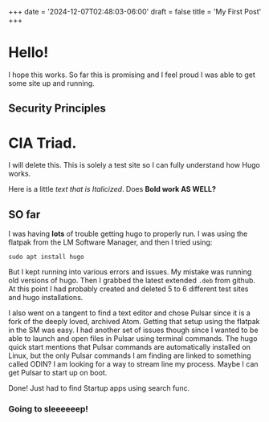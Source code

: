 +++
date = '2024-12-07T02:48:03-06:00'
draft = false
title = 'My First Post'
+++

# Hello!

I hope this works. So far this is promising and I feel proud I was able to get some site up and running.

## Security Principles

# CIA Triad.

I will delete this. This is solely a test site so I can fully understand how Hugo works.  

Here is a little *text that is Italicized*. Does **Bold work AS WELL?**


## **SO far**

I was having **lots** of trouble getting hugo to properly run. I was using the flatpak from the LM Software Manager, and then I tried using:

`sudo apt install hugo`

But I kept running into various errors and issues. My mistake was running old versions of hugo. Then I grabbed the latest extended `.deb` from github. At this point I had probably created and deleted 5 to 6 different test sites and hugo installations.

I also went on a tangent to find a text editor and chose Pulsar since it is a fork of the deeply loved, archived Atom. Getting that setup using the flatpak in the SM was easy. I had another set of issues though since I wanted to be able to launch and open files in Pulsar using terminal commands. The hugo quick start mentions that Pulsar commands are automatically installed on Linux, but the only Pulsar commands I am finding are linked to something called ODIN? I am looking for a way to stream line my process. Maybe I can get Pulsar to start up on boot.

Done! Just had to find Startup apps using search func.

### Going to sleeeeeep!
